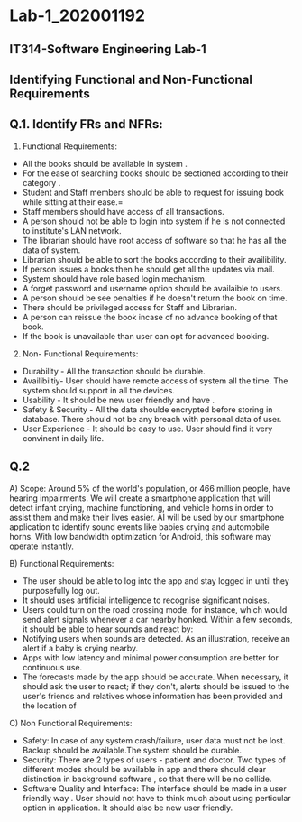 # Lab-1_202001192

## IT314-Software Engineering Lab-1

## Identifying Functional and Non-Functional Requirements

## Q.1. Identify FRs and NFRs:

1) Functional Requirements:
* All the books should be available in system .
* For the ease of searching books should be sectioned according to their category .
* Student and Staff members should be able to request for issuing book while sitting at their ease.=
* Staff members should have access of all transactions.
* A person should not be able to login into system if he is not connected to institute's LAN network.
* The librarian should have root access of software so that he has all the data of system.
* Librarian  should be able to sort the books according to their availibility.
* If person issues a books then he should get all the updates via mail.
* System should have role based login mechanism.
* A forget password and username option should be availaible to users.
* A person should be see penalties if he doesn't return the book on time. 
* There should be privileged access for Staff and Librarian.
* A person can reissue the book incase of no advance booking of that book.
* If the book is unavailable than user can opt for advanced booking.




2) Non- Functional Requirements:
*  Durability - All the transaction should be durable.
*  Availibiltiy- User should have remote access of system all the time. The system should support in all the devices.
*  Usability - It should be new user friendly and have .
*  Safety & Security - All the data shoulde encrypted before storing in database. There should not be any breach with personal data of user.
*  User Experience  - It should be easy to use. User should find it very convinent in daily life.


## Q.2
A) Scope:
Around 5% of the world's population, or 466 million people, have hearing impairments. We will create a smartphone application that will detect infant crying, machine functioning, and vehicle horns in order to assist them and make their lives easier. AI will be used by our smartphone application to identify sound events like babies crying and automobile horns. With low bandwidth optimization for Android, this software may operate instantly.

B) Functional Requirements:
* The user should be able to log into the app and stay logged in until they purposefully log out.
* It should uses artificial intelligence to recognise significant noises. 
* Users could turn on the road crossing mode, for instance, which would send alert signals whenever a car nearby honked. 
Within a few seconds, it should be able to hear sounds and react by: 
* Notifying users when sounds are detected. As an illustration, receive an alert if a baby is crying nearby. 
* Apps with low latency and minimal power consumption are better for continuous use.
* The forecasts made by the app should be accurate. When necessary, it should ask the user to react; if they don't, alerts should be issued to the user's friends and relatives whose information has been provided and the location of


C) Non Functional Requirements:

* Safety:
 In case of any system crash/failure, user data must not be lost. Backup should be available.The system should be durable.
* Security:
There are 2 types of users - patient and doctor. Two types of different modes should be available in app and there should clear distinction in background software , so that there will be no collide.
* Software Quality and Interface:
The interface should be made in a user friendly way . User should not have to think much about using perticular option in application. It should also be new  user friendly.
